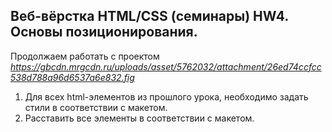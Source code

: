 ## Веб-вёрстка HTML/CSS (семинары) HW4. Основы позиционирования.

Продолжаем работать с проектом _https://gbcdn.mrgcdn.ru/uploads/asset/5762032/attachment/26ed74ccfcc538d788a96d6537a6e832.fig_

1. Для всех html-элементов из прошлого урока, необходимо задать стили в соответствии с макетом.
2. Расставить все элементы в соответствии с макетом.
